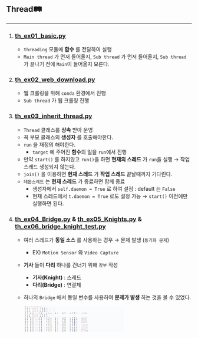 ## Thread🛤
---
1. ### [th_ex01_basic.py](./th_ex01_basic.py)
   - `threading` 모듈에 **함수** 를 전달하여 실행
   - `Main thread` 가 먼저 들어올지, `Sub thread` 가 먼저 들어올지, `Sub thread` 가 끝나기 전에 `Main`이 들어올지 모른다.
2. ### [th_ex02_web_download.py](./th_ex02_web_download.py)
   - 웹 크롤링을 위해 `conda` 환경에서 진행
   - `Sub thread` 가 웹 크롤링 진행
3. ### [th_ex03_inherit_thread.py](./th_ex03_inherit_thread.py)
   - `Thread` 클래스를 **상속** 받아 운영
   - 꼭 부모 클래스의 **생성자** 를 호출해야한다.
   - `run` 을 재정의 해야한다.
      - `target` 에 주어진 **함수**의 일을 `run`에서 진행 
   - 만약 `start()` 를 하지않고 `run()`을 하면 **현재의 스레드** 가 `run`을 실행 → 작업스레드 생성되지 않는다.
   - `join()` 을 이용하면 **현재 스레드** 가 **작업 스레드** 끝날때까지 기다린다.
   - `데몬스레드` 는 **현재 스레드** 가 종료하면 함께 종료
      - 생성자에서 `self.daemon = True` 로 하여 설정 : default 는 `False`
      - 현재 스레드에서 `t.daemon = True` 로도 설정 가능 → `start()` 이전에만 실행하면 된다.
4. ### [th_ex04_Bridge.py](./th_ex04_Bridge.py) & [th_ex05_Knights.py](./th_ex05_Knights.py) & [th_ex06_bridge_knight_test.py](./th_ex06_bridge_knight_test.py)
   - 여러 스레드가 **동일 소스** 를 사용하는 경우 → 문제 발생 (`동기화 문제`)
      - EX) `Motion Sensor` 와 `Video Capture`
   - **기사** 들이 **다리** 하나를 건너기 위해 `장부` 작성
      - **기사(Knight)** : 스레드
      - **다리(Bridge)** : 연결체
   - 하나의 `Bridge` 에서 동일 변수를 사용하여 **문제가 발생** 하는 것을 볼 수 있었다.

      <img src = "./image/img1.PNG" width = "60%">
